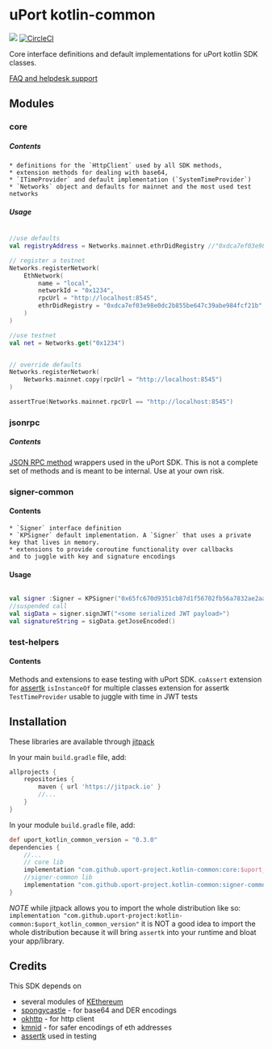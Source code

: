 # uPort kotlin-common

[![](https://jitpack.io/v/uport-project/kotlin-common.svg)](https://jitpack.io/#uport-project/kotlin-common)
[![CircleCI](https://circleci.com/gh/uport-project/kotlin-common.svg?style=svg)](https://circleci.com/gh/uport-project/kotlin-common)

Core interface definitions and default implementations for uPort kotlin SDK classes.

[FAQ and helpdesk support](http://bit.ly/uPort_helpdesk)

## Modules

### core

##### Contents
    * definitions for the `HttpClient` used by all SDK methods,
    * extension methods for dealing with base64,
    * `ITimeProvider` and default implementation (`SystemTimeProvider`)
    * `Networks` object and defaults for mainnet and the most used test networks
##### Usage
```kotlin

//use defaults
val registryAddress = Networks.mainnet.ethrDidRegistry //"0xdca7ef03e98e0dc2b855be647c39abe984fcf21b"

// register a testnet
Networks.registerNetwork(
    EthNetwork(
        name = "local",
        networkId = "0x1234",
        rpcUrl = "http://localhost:8545",
        ethrDidRegistry = "0xdca7ef03e98e0dc2b855be647c39abe984fcf21b"
    )
)

//use testnet
val net = Networks.get("0x1234")


// override defaults
Networks.registerNetwork(
    Networks.mainnet.copy(rpcUrl = "http://localhost:8545")
)

assertTrue(Networks.mainnet.rpcUrl == "http://localhost:8545")

```

### jsonrpc
##### Contents
 [JSON RPC method](https://github.com/ethereum/wiki/wiki/JSON-RPC) wrappers used in the uPort SDK.
 This is not a complete set of methods and is meant to be internal. Use at your own risk.

### signer-common
#### Contents
    * `Signer` interface definition
    * `KPSigner` default implementation. A `Signer` that uses a private key that lives in memory.
    * extensions to provide coroutine functionality over callbacks
    and to juggle with key and signature encodings
#### Usage
```kotlin

val signer :Signer = KPSigner("0x65fc670d9351cb87d1f56702fb56a7832ae2aab3427be944ab8c9f2a0ab87960")
//suspended call
val sigData = signer.signJWT("<some serialized JWT payload>")
val signatureString = sigData.getJoseEncoded()
```
### test-helpers
#### Contents
Methods and extensions to ease testing with uPort SDK.
`coAssert` extension for [assertk](https://github.com/willowtreeapps/assertk)
`isInstanceOf` for multiple classes extension for assertk
`TestTimeProvider` usable to juggle with time in JWT tests

## Installation

These libraries are available through [jitpack](https://jitpack.io/)

In your main `build.gradle` file, add:

```groovy
allprojects {
    repositories {
        maven { url 'https://jitpack.io' }
        //...
    }
}
```

In your module `build.gradle` file, add:

```groovy
def uport_kotlin_common_version = "0.3.0"
dependencies {
    //...
    // core lib
    implementation "com.github.uport-project.kotlin-common:core:$uport_kotlin_common_version"
    //signer-common lib
    implementation "com.github.uport-project.kotlin-common:signer-common:$uport_kotlin_common_version"
}
```

*NOTE*
while jitpack allows you to import the whole distribution like so:
 `implementation "com.github.uport-project:kotlin-common:$uport_kotlin_common_version"`
 it is NOT a good idea to import the whole distribution because it will 
 bring `assertk` into your runtime and bloat your app/library.


## Credits

This SDK depends on
* several modules of [KEthereum](https://github.com/komputing/KEthereum)
* [spongycastle](https://rtyley.github.io/spongycastle/) - for base64 and DER encodings
* [okhttp](https://github.com/square/okhttp) - for http client
* [kmnid](https://github.com/uport-project/kmnid) - for safer encodings of eth addresses
* [assertk](https://github.com/willowtreeapps/assertk) used in testing
